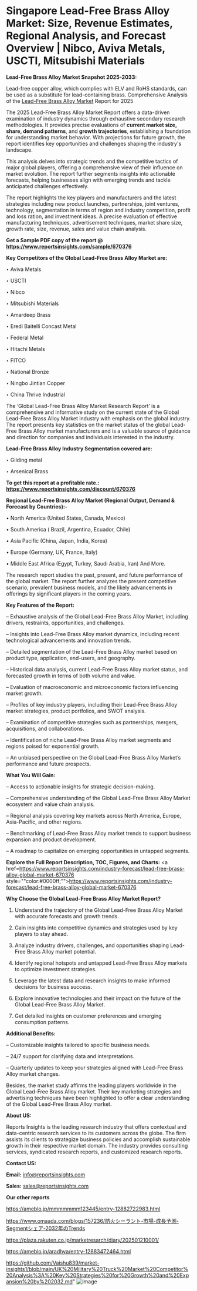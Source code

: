# Singapore Lead-Free Brass Alloy Market: Size, Revenue Estimates, Regional Analysis, and Forecast Overview | Nibco, Aviva Metals, USCTI, Mitsubishi Materials

<strong>Lead-Free Brass Alloy Market Snapshot 2025-2033:</strong>

Lead-free copper alloy, which complies with ELV and RoHS standards, can be used as a substitute for lead-containing brass. Comprehensive Analysis of the <a href=https://www.reportsinsights.com/sample/670376>Lead-Free Brass Alloy Market</a> Report for 2025

The 2025 Lead-Free Brass Alloy Market Report offers a data-driven examination of industry dynamics through exhaustive secondary research methodologies. It provides precise evaluations of <strong>current market size, share, demand patterns</strong>, and <strong>growth trajectories</strong>, establishing a foundation for understanding market behavior. With projections for future growth, the report identifies key opportunities and challenges shaping the industry's landscape.

This analysis delves into strategic trends and the competitive tactics of major global players, offering a comprehensive view of their influence on market evolution. The report further segments insights into actionable forecasts, helping businesses align with emerging trends and tackle anticipated challenges effectively.

The report highlights the key players and manufacturers and the latest strategies including new product launches, partnerships, joint ventures, technology, segmentation in terms of region and industry competition, profit and loss ration, and investment ideas. A precise evaluation of effective manufacturing techniques, advertisement techniques, market share size, growth rate, size, revenue, sales and value chain analysis.

<strong>Get a Sample PDF copy of the report @ <a href=https://www.reportsinsights.com/sample/670376 style=color:#0000ff;>https://www.reportsinsights.com/sample/670376</a></strong>

<strong>Key Competitors of the Global Lead-Free Brass Alloy Market are:</strong>

‣ Aviva Metals

‣ USCTI

‣ Nibco

‣ Mitsubishi Materials

‣ Amardeep Brass

‣ Eredi Baitelli Concast Metal

‣ Federal Metal

‣ Hitachi Metals

‣ FITCO

‣ National Bronze

‣ Ningbo Jintian Copper

‣ China Thrive Industrial

The ‘Global Lead-Free Brass Alloy Market Research Report’ is a comprehensive and informative study on the current state of the Global Lead-Free Brass Alloy Market industry with emphasis on the global industry. The report presents key statistics on the market status of the global Lead-Free Brass Alloy market manufacturers and is a valuable source of guidance and direction for companies and individuals interested in the industry.

<strong>Lead-Free Brass Alloy Industry Segmentation covered are:</strong>

‣ Gilding metal

‣ Arsenical Brass

<strong>To get this report at a profitable rate.: <a href=https://www.reportsinsights.com/discount/670376 style=color:#0000ff;>https://www.reportsinsights.com/discount/670376</a></strong>

<strong>Regional Lead-Free Brass Alloy Market (Regional Output, Demand &amp; Forecast by Countries):-</strong>

• North America (United States, Canada, Mexico)

• South America ( Brazil, Argentina, Ecuador, Chile)

• Asia Pacific (China, Japan, India, Korea)

• Europe (Germany, UK, France, Italy)

• Middle East Africa (Egypt, Turkey, Saudi Arabia, Iran) And More.

The research report studies the past, present, and future performance of the global market. The report further analyzes the present competitive scenario, prevalent business models, and the likely advancements in offerings by significant players in the coming years.

<strong>Key Features of the Report:</strong>

– Exhaustive analysis of the Global Lead-Free Brass Alloy Market, including drivers, restraints, opportunities, and challenges.

– Insights into Lead-Free Brass Alloy market dynamics, including recent technological advancements and innovation trends.

– Detailed segmentation of the Lead-Free Brass Alloy market based on product type, application, end-users, and geography.

– Historical data analysis, current Lead-Free Brass Alloy market status, and forecasted growth in terms of both volume and value.

– Evaluation of macroeconomic and microeconomic factors influencing market growth.

– Profiles of key industry players, including their Lead-Free Brass Alloy market strategies, product portfolios, and SWOT analysis.

– Examination of competitive strategies such as partnerships, mergers, acquisitions, and collaborations.

– Identification of niche Lead-Free Brass Alloy market segments and regions poised for exponential growth.

– An unbiased perspective on the Global Lead-Free Brass Alloy Market’s performance and future prospects.

<strong>What You Will Gain:</strong>

– Access to actionable insights for strategic decision-making.

– Comprehensive understanding of the Global Lead-Free Brass Alloy Market ecosystem and value chain analysis.

– Regional analysis covering key markets across North America, Europe, Asia-Pacific, and other regions.

– Benchmarking of Lead-Free Brass Alloy market trends to support business expansion and product development.

– A roadmap to capitalize on emerging opportunities in untapped segments.

<strong>Explore the Full Report Description, TOC, Figures, and Charts:</strong>
<a href=https://www.reportsinsights.com/industry-forecast/lead-free-brass-alloy-global-market-670376 style=""color:#0000ff;"">https://www.reportsinsights.com/industry-forecast/lead-free-brass-alloy-global-market-670376</a>

<strong>Why Choose the Global Lead-Free Brass Alloy Market Report?</strong>

1. Understand the trajectory of the Global Lead-Free Brass Alloy Market with accurate forecasts and growth trends.

2. Gain insights into competitive dynamics and strategies used by key players to stay ahead.

3. Analyze industry drivers, challenges, and opportunities shaping Lead-Free Brass Alloy market potential.

4. Identify regional hotspots and untapped Lead-Free Brass Alloy markets to optimize investment strategies.

5. Leverage the latest data and research insights to make informed decisions for business success.

6. Explore innovative technologies and their impact on the future of the Global Lead-Free Brass Alloy Market.

7. Get detailed insights on customer preferences and emerging consumption patterns.

<strong>Additional Benefits:</strong>

– Customizable insights tailored to specific business needs.

– 24/7 support for clarifying data and interpretations.

– Quarterly updates to keep your strategies aligned with Lead-Free Brass Alloy market changes.

Besides, the market study affirms the leading players worldwide in the Global Lead-Free Brass Alloy market. Their key marketing strategies and advertising techniques have been highlighted to offer a clear understanding of the Global Lead-Free Brass Alloy market.

<strong><strong>About US</strong>:</strong>

Reports Insights is the leading research industry that offers contextual and data-centric research services to its customers across the globe. The firm assists its clients to strategize business policies and accomplish sustainable growth in their respective market domain. The industry provides consulting services, syndicated research reports, and customized research reports.

<strong>Contact US:</strong>

<p class=><b>Email:</b> <a href=mailto:info@reportsinsights.com>info@reportsinsights.com</a></p>
<p class=><b>Sales:</b> <a href=mailto:sales@reportsinsights.com>sales@reportsinsights.com</a></p>

<strong>Our other reports</strong>

<a href=https://ameblo.jp/mmmmmmm123445/entry-12882722983.html>https://ameblo.jp/mmmmmmm123445/entry-12882722983.html</a>

<a href=https://www.omaada.com/blogs/157236/防火シーラント-市場-成長予測-Segmentシェア-2032年のTrends>https://www.omaada.com/blogs/157236/防火シーラント-市場-成長予測-Segmentシェア-2032年のTrends</a>

<a href=https://plaza.rakuten.co.jp/marketresarch/diary/202501210001/>https://plaza.rakuten.co.jp/marketresarch/diary/202501210001/</a>

<a href=https://ameblo.jp/aradhya/entry-12883472464.html>https://ameblo.jp/aradhya/entry-12883472464.html</a>

<a href=https://github.com/Vaishu839/market-insights1/blob/main/UK%20Military%20Truck%20Market%20Competitor%20Analysis%3A%20Key%20Strategies%20for%20Growth%20and%20Expansion%20by%202032.md>https://github.com/Vaishu839/market-insights1/blob/main/UK%20Military%20Truck%20Market%20Competitor%20Analysis%3A%20Key%20Strategies%20for%20Growth%20and%20Expansion%20by%202032.md</a>"
![image](https://github.com/user-attachments/assets/92169dda-82a6-467d-933f-26a2e4fc450d)
